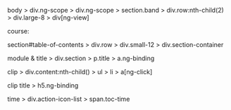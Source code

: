 body > div.ng-scope > div.ng-scope > section.band > div.row:nth-child(2) > div.large-8 > div[ng-view]


course:

section#table-of-contents > div.row > div.small-12 > div.section-container


module & title                                                             > div.section > p.title > a.ng-binding


clip                                                                                     > div.content:nth-child() > ul > li > a[ng-click]

clip title															           > h5.ng-binding


time                                                                                                                         > div.action-icon-list > span.toc-time
